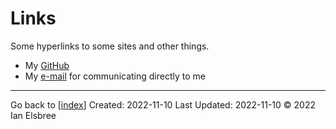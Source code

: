 # Links

Some hyperlinks to some sites and other things.

- My [GitHub](https://github.com/ianelsbree)
- My [e-mail](mailto:ianelsbree@gmail.com) for communicating directly to me

---
Go back to [[index]]
Created: 2022-11-10
Last Updated: 2022-11-10
© 2022 Ian Elsbree

[//begin]: # "Autogenerated link references for markdown compatibility"
[index]: index "Home Page"
[//end]: # "Autogenerated link references"
